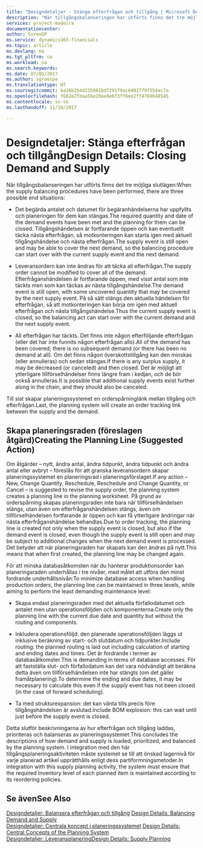 ```yaml
---
title: "Designdetaljer - Stänga efterfrågan och tillgång | Microsoft Docs"
description: "När tillgångsbalanseringen har utförts finns det tre möjliga slutlägen."
services: project-madeira
documentationcenter: 
author: SorenGP
ms.service: dynamics365-financials
ms.topic: article
ms.devlang: na
ms.tgt_pltfrm: na
ms.workload: na
ms.search.keywords: 
ms.date: 07/01/2017
ms.author: sgroespe
ms.translationtype: HT
ms.sourcegitcommit: ba26b354d235981bd7291f9ac6402779f554ac7a
ms.openlocfilehash: f682e2fdaa5be20ae8e6f3ff6ee2ff4769b48545
ms.contentlocale: sv-se
ms.lasthandoff: 11/10/2017

---
```

# <a name="design-details-closing-demand-and-supply"></a><span data-ttu-id="e7c00-103">Designdetaljer: Stänga efterfrågan och tillgång</span><span class="sxs-lookup"><span data-stu-id="e7c00-103">Design Details: Closing Demand and Supply</span></span>
<span data-ttu-id="e7c00-104">När tillgångsbalanseringen har utförts finns det tre möjliga slutlägen:</span><span class="sxs-lookup"><span data-stu-id="e7c00-104">When the supply balancing procedures have been performed, there are three possible end situations:</span></span>  

-   <span data-ttu-id="e7c00-105">Det begärda antalet och datumet för begäranhändelserna har uppfyllts och planeringen för dem kan stängas.</span><span class="sxs-lookup"><span data-stu-id="e7c00-105">The required quantity and date of the demand events have been met and the planning for them can be closed.</span></span> <span data-ttu-id="e7c00-106">Tillgångshändelsen är fortfarande öppen och kan eventuellt täcka nästa efterfrågan, så motkonteringen kan starta igen med aktuell tillgångshändelse och nästa efterfrågan.</span><span class="sxs-lookup"><span data-stu-id="e7c00-106">The supply event is still open and may be able to cover the next demand, so the balancing procedure can start over with the current supply event and the next demand.</span></span>  

-   <span data-ttu-id="e7c00-107">Leveransordern kan inte ändras för att täcka all efterfrågan.</span><span class="sxs-lookup"><span data-stu-id="e7c00-107">The supply order cannot be modified to cover all of the demand.</span></span> <span data-ttu-id="e7c00-108">Efterfråganshändelsen är fortfarande öppen, med visst antal som inte täckts men som kan täckas av nästa tillgångshändelse.</span><span class="sxs-lookup"><span data-stu-id="e7c00-108">The demand event is still open, with some uncovered quantity that may be covered by the next supply event.</span></span> <span data-ttu-id="e7c00-109">På så sätt stängs den aktuella händelsen för efterfrågan, så att motkonteringen kan börja om igen med aktuell efterfrågan och nästa tillgångshändelse.</span><span class="sxs-lookup"><span data-stu-id="e7c00-109">Thus the current supply event is closed, so the balancing act can start over with the current demand and the next supply event.</span></span>  

-   <span data-ttu-id="e7c00-110">All efterfrågan har täckts. Det finns inte någon efterföljande efterfrågan (eller det har inte funnits någon efterfrågan alls).</span><span class="sxs-lookup"><span data-stu-id="e7c00-110">All of the demand has been covered; there is no subsequent demand (or there has been no demand at all).</span></span> <span data-ttu-id="e7c00-111">Om det finns någon överskottstillgång kan den minskas (eller annulleras) och sedan stängas.</span><span class="sxs-lookup"><span data-stu-id="e7c00-111">If there is any surplus supply, it may be decreased (or canceled) and then closed.</span></span> <span data-ttu-id="e7c00-112">Det är möjligt att ytterligare tillförselhändelser finns längre fram i kedjan, och de bör också annulleras.</span><span class="sxs-lookup"><span data-stu-id="e7c00-112">It is possible that additional supply events exist further along in the chain, and they should also be canceled.</span></span>  

 <span data-ttu-id="e7c00-113">Till sist skapar planeringssystemet en orderspårninglänk mellan tillgång och efterfrågan.</span><span class="sxs-lookup"><span data-stu-id="e7c00-113">Last, the planning system will create an order tracking link between the supply and the demand.</span></span>  

## <a name="creating-the-planning-line-suggested-action"></a><span data-ttu-id="e7c00-114">Skapa planeringsraden (föreslagen åtgärd)</span><span class="sxs-lookup"><span data-stu-id="e7c00-114">Creating the Planning Line (Suggested Action)</span></span>  
 <span data-ttu-id="e7c00-115">Om åtgärder – nytt, ändra antal, ändra tidpunkt, ändra tidpunkt och ändra antal eller avbryt – föreslås för att granska leveransordern skapar planeringssystemet en planeringsrad i planeringsförslaget.</span><span class="sxs-lookup"><span data-stu-id="e7c00-115">If any action – New, Change Quantity, Reschedule, Reschedule and Change Quantity, or Cancel – is suggested to revise the supply order, the planning system creates a planning line in the planning worksheet.</span></span> <span data-ttu-id="e7c00-116">På grund av orderspårning skapas planeringsraden inte bara när tillförselhändelsen stängs, utan även om efterfråganshändelsen stängs, även om tillförselhändelsen fortfarande är öppen och kan få ytterligare ändringar när nästa efterfråganshändelse behandlas.</span><span class="sxs-lookup"><span data-stu-id="e7c00-116">Due to order tracking, the planning line is created not only when the supply event is closed, but also if the demand event is closed, even though the supply event is still open and may be subject to additional changes when the next demand event is processed.</span></span> <span data-ttu-id="e7c00-117">Det betyder att när planeringsraden har skapats kan den ändras på nytt.</span><span class="sxs-lookup"><span data-stu-id="e7c00-117">This means that when first created, the planning line may be changed again.</span></span>  

 <span data-ttu-id="e7c00-118">För att minska databasåtkomsten när du hanterar produktionsorder kan planeringsraden underhållas i tre nivåer, med målet att utföra den minst fordrande underhållsnivån:</span><span class="sxs-lookup"><span data-stu-id="e7c00-118">To minimize database access when handling production orders, the planning line can be maintained in three levels, while aiming to perform the least demanding maintenance level:</span></span>  

-   <span data-ttu-id="e7c00-119">Skapa endast planeringsraden med det aktuella förfallodatumet och antalet men utan operationsföljden och komponenterna.</span><span class="sxs-lookup"><span data-stu-id="e7c00-119">Create only the planning line with the current due date and quantity but without the routing and components.</span></span>  

-   <span data-ttu-id="e7c00-120">Inkludera operationsföljd: den planerade operationsföljden läggs ut inklusive beräkning av start- och slutdatum och tidpunkter.</span><span class="sxs-lookup"><span data-stu-id="e7c00-120">Include routing: the planned routing is laid out including calculation of starting and ending dates and times.</span></span> <span data-ttu-id="e7c00-121">Det är fordrande i termer av databasåtkomster.</span><span class="sxs-lookup"><span data-stu-id="e7c00-121">This is demanding in terms of database accesses.</span></span> <span data-ttu-id="e7c00-122">För att fastställa slut- och förfallodatum kan det vara nödvändigt att beräkna detta även om tillförselhändelsen inte har stängts (om det gäller framåtplanering).</span><span class="sxs-lookup"><span data-stu-id="e7c00-122">To determine the ending and due dates, it may be necessary to calculate this even if the supply event has not been closed (in the case of forward scheduling).</span></span>  

-   <span data-ttu-id="e7c00-123">Ta med strukturexpansion: det kan vänta tills precis före tillgångshändelsen är avslutad.</span><span class="sxs-lookup"><span data-stu-id="e7c00-123">Include BOM explosion: this can wait until just before the supply event is closed.</span></span>  

 <span data-ttu-id="e7c00-124">Detta slutför beskrivningarna av hur efterfrågan och tillgång laddas, prioriteras och balanseras av planeringssystemet.</span><span class="sxs-lookup"><span data-stu-id="e7c00-124">This concludes the descriptions of how demand and supply is loaded, prioritized, and balanced by the planning system.</span></span> <span data-ttu-id="e7c00-125">I integration med den här tillgångsplaneringsaktiviteten måste systemet se till att önskad lagernivå för varje planerad artikel upprätthålls enligt dess partiformningsmetoder.</span><span class="sxs-lookup"><span data-stu-id="e7c00-125">In integration with this supply planning activity, the system must ensure that the required inventory level of each planned item is maintained according to its reordering policies.</span></span>  

## <a name="see-also"></a><span data-ttu-id="e7c00-126">Se även</span><span class="sxs-lookup"><span data-stu-id="e7c00-126">See Also</span></span>  
 <span data-ttu-id="e7c00-127">[Designdetaljer: Balansera efterfrågan och tillgång](design-details-balancing-demand-and-supply.md) </span><span class="sxs-lookup"><span data-stu-id="e7c00-127">[Design Details: Balancing Demand and Supply](design-details-balancing-demand-and-supply.md) </span></span>  
 <span data-ttu-id="e7c00-128">[Designdetaljer: Centrala koncept i planeringssystemet](design-details-central-concepts-of-the-planning-system.md) </span><span class="sxs-lookup"><span data-stu-id="e7c00-128">[Design Details: Central Concepts of the Planning System](design-details-central-concepts-of-the-planning-system.md) </span></span>  
 [<span data-ttu-id="e7c00-129">Designdetaljer: Leveransplanering</span><span class="sxs-lookup"><span data-stu-id="e7c00-129">Design Details: Supply Planning</span></span>](design-details-supply-planning.md)


